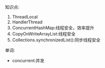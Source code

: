 知识点:
1. ThreadLocal
2. HandlerThread
2. ConcurrentHashMap:线程安全，效率提升
3. CopyOnWriteArrayList:线程安全
4. Collections.synchronizedList():同步线程安全





单词:
* concurrent:并发